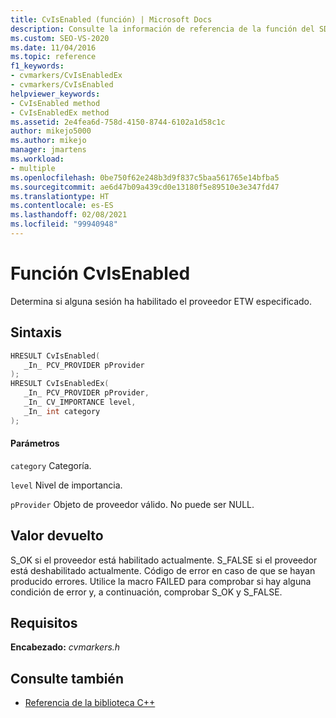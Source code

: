 ```yaml
---
title: CvIsEnabled (función) | Microsoft Docs
description: Consulte la información de referencia de la función del SDK CvIsEnabled del visualizador de simultaneidad (biblioteca de C).
ms.custom: SEO-VS-2020
ms.date: 11/04/2016
ms.topic: reference
f1_keywords:
- cvmarkers/CvIsEnabledEx
- cvmarkers/CvIsEnabled
helpviewer_keywords:
- CvIsEnabled method
- CvIsEnabledEx method
ms.assetid: 2e4fea6d-758d-4150-8744-6102a1d58c1c
author: mikejo5000
ms.author: mikejo
manager: jmartens
ms.workload:
- multiple
ms.openlocfilehash: 0be750f62e248b3d9f837c5baa561765e14bfba5
ms.sourcegitcommit: ae6d47b09a439cd0e13180f5e89510e3e347fd47
ms.translationtype: HT
ms.contentlocale: es-ES
ms.lasthandoff: 02/08/2021
ms.locfileid: "99940948"
---
```

# <a name="cvisenabled-function"></a>Función CvIsEnabled
Determina si alguna sesión ha habilitado el proveedor ETW especificado.

## <a name="syntax"></a>Sintaxis

```C
HRESULT CvIsEnabled(
   _In_ PCV_PROVIDER pProvider
);
HRESULT CvIsEnabledEx(
   _In_ PCV_PROVIDER pProvider,
   _In_ CV_IMPORTANCE level,
   _In_ int category
);
```

#### <a name="parameters"></a>Parámetros
 `category` Categoría.

 `level` Nivel de importancia.

 `pProvider` Objeto de proveedor válido. No puede ser NULL.

## <a name="return-value"></a>Valor devuelto
 S_OK si el proveedor está habilitado actualmente. S_FALSE si el proveedor está deshabilitado actualmente. Código de error en caso de que se hayan producido errores. Utilice la macro FAILED para comprobar si hay alguna condición de error y, a continuación, comprobar S_OK y S_FALSE.

## <a name="requirements"></a>Requisitos
 **Encabezado:** *cvmarkers.h*

## <a name="see-also"></a>Consulte también
- [Referencia de la biblioteca C++](../profiling/cpp-library-reference.md)